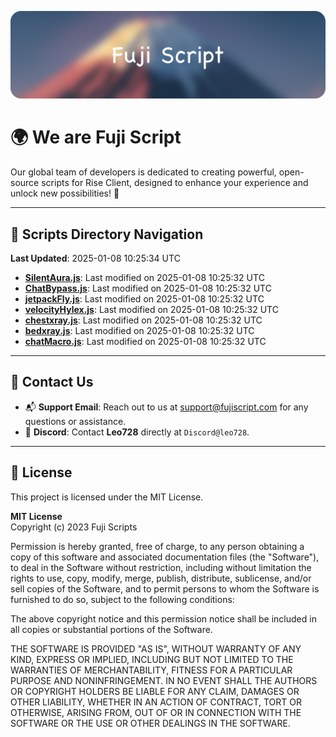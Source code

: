 ![Banner](.github/b.webp)

# 🌍 **We are Fuji Script**

Our global team of developers is dedicated to creating powerful, open-source scripts for Rise Client, designed to enhance your experience and unlock new possibilities! 🌟

---
<!-- SCRIPTS_NAVIGATION_START -->
## 📂 **Scripts Directory Navigation**

**Last Updated**: 2025-01-08 10:25:34 UTC

- **[SilentAura.js](scripts/SilentAura.js)**: Last modified on 2025-01-08 10:25:32 UTC
- **[ChatBypass.js](scripts/ChatBypass.js)**: Last modified on 2025-01-08 10:25:32 UTC
- **[jetpackFly.js](scripts/jetpackFly.js)**: Last modified on 2025-01-08 10:25:32 UTC
- **[velocityHylex.js](scripts/velocityHylex.js)**: Last modified on 2025-01-08 10:25:32 UTC
- **[chestxray.js](scripts/chestxray.js)**: Last modified on 2025-01-08 10:25:32 UTC
- **[bedxray.js](scripts/bedxray.js)**: Last modified on 2025-01-08 10:25:32 UTC
- **[chatMacro.js](scripts/chatMacro.js)**: Last modified on 2025-01-08 10:25:32 UTC

<!-- SCRIPTS_NAVIGATION_END -->

---

## 💬 **Contact Us**  
- 📬 **Support Email**: Reach out to us at [support@fujiscript.com](mailto:support@fujiscript.com) for any questions or assistance.  
- 💬 **Discord**: Contact **Leo728** directly at `Discord@leo728`.

---

## 📜 **License**

This project is licensed under the MIT License.  

**MIT License**  
Copyright (c) 2023 Fuji Scripts  

Permission is hereby granted, free of charge, to any person obtaining a copy of this software and associated documentation files (the "Software"), to deal in the Software without restriction, including without limitation the rights to use, copy, modify, merge, publish, distribute, sublicense, and/or sell copies of the Software, and to permit persons to whom the Software is furnished to do so, subject to the following conditions:  

The above copyright notice and this permission notice shall be included in all copies or substantial portions of the Software.  

THE SOFTWARE IS PROVIDED "AS IS", WITHOUT WARRANTY OF ANY KIND, EXPRESS OR IMPLIED, INCLUDING BUT NOT LIMITED TO THE WARRANTIES OF MERCHANTABILITY, FITNESS FOR A PARTICULAR PURPOSE AND NONINFRINGEMENT. IN NO EVENT SHALL THE AUTHORS OR COPYRIGHT HOLDERS BE LIABLE FOR ANY CLAIM, DAMAGES OR OTHER LIABILITY, WHETHER IN AN ACTION OF CONTRACT, TORT OR OTHERWISE, ARISING FROM, OUT OF OR IN CONNECTION WITH THE SOFTWARE OR THE USE OR OTHER DEALINGS IN THE SOFTWARE.  
